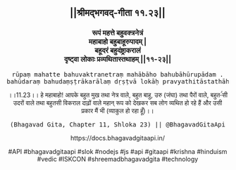 <center><h2>||श्रीमद्‍भगवद्‍-गीता ११.२३||</h2>
<h3>रूपं महत्ते बहुवक्त्रनेत्रं<br/>महाबाहो बहुबाहूरुपादम् |<br/>बहूदरं बहुदंष्ट्राकरालं<br/>दृष्ट्वा लोकाः प्रव्यथितास्तथाहम् ||११-२३||</h3>
<pre>rūpaṃ mahatte bahuvaktranetraṃ mahābāho bahubāhūrupādam .<br/>bahūdaraṃ bahudaṃṣṭrākarālaṃ dṛṣṭvā lokāḥ pravyathitāstathāham ||11-23||</pre>
<p>।।11.23।। हे महाबाहो! आपके बहुत मुख तथा नेत्र वाले, बहुत बाहु, उरु (जंघा) तथा पैरों वाले, बहुत-ंंसी उदरों वाले तथा बहुतसी विकराल दाढ़ों वाले महान् रूप को देखकर सब लोग व्यथित हो रहे हैं और उसी प्रकार मैं भी (व्याकुल हो रहा हूँ)।।</p>
<pre>(Bhagavad Gita, Chapter 11, Shloka 23) || @BhagavadGitaApi</pre><p>https://docs.bhagavadgitaapi.in/</p><p>#API #bhagavadgitaapi #slok #nodejs #js #api #gitaapi #krishna #hinduism #vedic #ISKCON #shreemadbhagavadgita #technology</p></center>